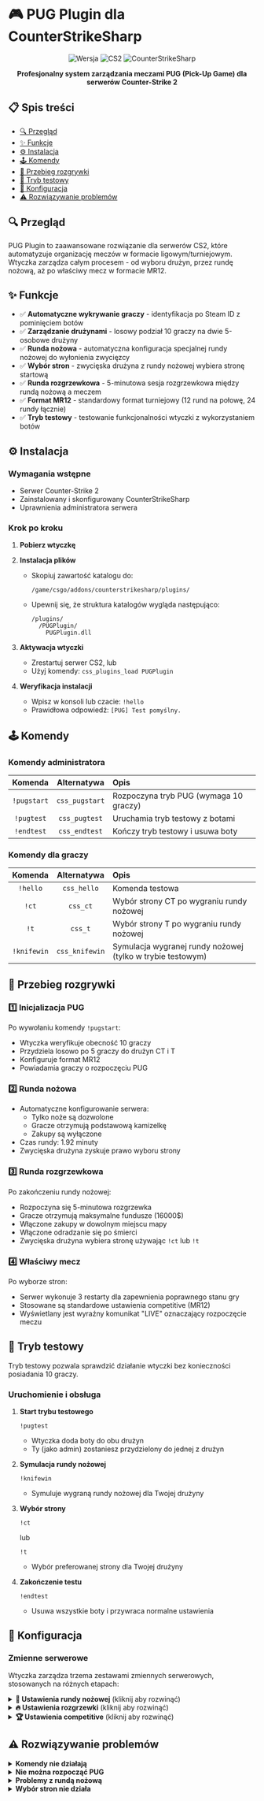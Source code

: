 # 🎮 PUG Plugin dla CounterStrikeSharp

<div align="center">
  
![Wersja](https://img.shields.io/badge/wersja-1.0.2-blue)
![CS2](https://img.shields.io/badge/gra-CS2-orange)
![CounterStrikeSharp](https://img.shields.io/badge/wymaga-CounterStrikeSharp-red)

**Profesjonalny system zarządzania meczami PUG (Pick-Up Game) dla serwerów Counter-Strike 2**
</div>

## 📋 Spis treści

- [🔍 Przegląd](#-przegląd)
- [✨ Funkcje](#-funkcje)
- [⚙️ Instalacja](#️-instalacja)
- [🕹️ Komendy](#️-komendy)
- [🔄 Przebieg rozgrywki](#-przebieg-rozgrywki)
- [🧪 Tryb testowy](#-tryb-testowy)
- [📝 Konfiguracja](#-konfiguracja)
- [⚠️ Rozwiązywanie problemów](#️-rozwiązywanie-problemów)

## 🔍 Przegląd

PUG Plugin to zaawansowane rozwiązanie dla serwerów CS2, które automatyzuje organizację meczów w formacie ligowym/turniejowym. Wtyczka zarządza całym procesem - od wyboru drużyn, przez rundę nożową, aż po właściwy mecz w formacie MR12.


## ✨ Funkcje

- ✅ **Automatyczne wykrywanie graczy** - identyfikacja po Steam ID z pominięciem botów
- ✅ **Zarządzanie drużynami** - losowy podział 10 graczy na dwie 5-osobowe drużyny
- ✅ **Runda nożowa** - automatyczna konfiguracja specjalnej rundy nożowej do wyłonienia zwycięzcy
- ✅ **Wybór stron** - zwycięska drużyna z rundy nożowej wybiera stronę startową
- ✅ **Runda rozgrzewkowa** - 5-minutowa sesja rozgrzewkowa między rundą nożową a meczem
- ✅ **Format MR12** - standardowy format turniejowy (12 rund na połowę, 24 rundy łącznie)
- ✅ **Tryb testowy** - testowanie funkcjonalności wtyczki z wykorzystaniem botów

## ⚙️ Instalacja

### Wymagania wstępne
- Serwer Counter-Strike 2
- Zainstalowany i skonfigurowany CounterStrikeSharp
- Uprawnienia administratora serwera

### Krok po kroku

1. **Pobierz wtyczkę**


2. **Instalacja plików**
   - Skopiuj zawartość katalogu do:
     ```
     /game/csgo/addons/counterstrikesharp/plugins/
     ```
   - Upewnij się, że struktura katalogów wygląda następująco:
     ```
     /plugins/
       /PUGPlugin/
         PUGPlugin.dll
     ```

3. **Aktywacja wtyczki**
   - Zrestartuj serwer CS2, lub
   - Użyj komendy: `css_plugins_load PUGPlugin`

4. **Weryfikacja instalacji**
   - Wpisz w konsoli lub czacie: `!hello`
   - Prawidłowa odpowiedź: `[PUG] Test pomyślny.`

## 🕹️ Komendy

### Komendy administratora

| Komenda | Alternatywa | Opis |
|:-------:|:------------:|:-----|
| `!pugstart` | `css_pugstart` | Rozpoczyna tryb PUG (wymaga 10 graczy) |
| `!pugtest` | `css_pugtest` | Uruchamia tryb testowy z botami |
| `!endtest` | `css_endtest` | Kończy tryb testowy i usuwa boty |

### Komendy dla graczy

| Komenda | Alternatywa | Opis |
|:-------:|:------------:|:-----|
| `!hello` | `css_hello` | Komenda testowa |
| `!ct` | `css_ct` | Wybór strony CT po wygraniu rundy nożowej |
| `!t` | `css_t` | Wybór strony T po wygraniu rundy nożowej |
| `!knifewin` | `css_knifewin` | Symulacja wygranej rundy nożowej (tylko w trybie testowym) |

## 🔄 Przebieg rozgrywki


### 1️⃣ Inicjalizacja PUG

Po wywołaniu komendy `!pugstart`:
- Wtyczka weryfikuje obecność 10 graczy
- Przydziela losowo po 5 graczy do drużyn CT i T
- Konfiguruje format MR12
- Powiadamia graczy o rozpoczęciu PUG

### 2️⃣ Runda nożowa

- Automatyczne konfigurowanie serwera:
  - Tylko noże są dozwolone
  - Gracze otrzymują podstawową kamizelkę
  - Zakupy są wyłączone
- Czas rundy: 1.92 minuty
- Zwycięska drużyna zyskuje prawo wyboru strony

### 3️⃣ Runda rozgrzewkowa

Po zakończeniu rundy nożowej:
- Rozpoczyna się 5-minutowa rozgrzewka
- Gracze otrzymują maksymalne fundusze (16000$)
- Włączone zakupy w dowolnym miejscu mapy
- Włączone odradzanie się po śmierci
- Zwycięska drużyna wybiera stronę używając `!ct` lub `!t`

### 4️⃣ Właściwy mecz

Po wyborze stron:
- Serwer wykonuje 3 restarty dla zapewnienia poprawnego stanu gry
- Stosowane są standardowe ustawienia competitive (MR12)
- Wyświetlany jest wyraźny komunikat "LIVE" oznaczający rozpoczęcie meczu

## 🧪 Tryb testowy

Tryb testowy pozwala sprawdzić działanie wtyczki bez konieczności posiadania 10 graczy.

### Uruchomienie i obsługa

1. **Start trybu testowego**
   ```
   !pugtest
   ```
   - Wtyczka doda boty do obu drużyn
   - Ty (jako admin) zostaniesz przydzielony do jednej z drużyn

2. **Symulacja rundy nożowej**
   ```
   !knifewin
   ```
   - Symuluje wygraną rundy nożowej dla Twojej drużyny

3. **Wybór strony**
   ```
   !ct
   ```
   lub
   ```
   !t
   ```
   - Wybór preferowanej strony dla Twojej drużyny

4. **Zakończenie testu**
   ```
   !endtest
   ```
   - Usuwa wszystkie boty i przywraca normalne ustawienia

## 📝 Konfiguracja

### Zmienne serwerowe

Wtyczka zarządza trzema zestawami zmiennych serwerowych, stosowanych na różnych etapach:

<details>
<summary><b>🔪 Ustawienia rundy nożowej</b> (kliknij aby rozwinąć)</summary>

```
mp_weapons_allow_map_placed 0
mp_give_player_c4 0
mp_free_armor 1
mp_ct_default_secondary ""
mp_ct_default_primary ""
mp_t_default_secondary ""
mp_t_default_primary ""
mp_buy_anywhere 0
mp_buytime 0
mp_startmoney 0
mp_weapons_glow_on_ground 0
mp_death_drop_gun 0
mp_solid_teammates 1
mp_weapons_allow_zeus 0
mp_drop_knife_enable 0
mp_roundtime 1.92
mp_roundtime_defuse 1.92
mp_freezetime 15
```
</details>

<details>
<summary><b>🔥 Ustawienia rozgrzewki</b> (kliknij aby rozwinąć)</summary>

```
mp_weapons_allow_map_placed 1
mp_give_player_c4 1
mp_free_armor 1
mp_ct_default_secondary "weapon_hkp2000"
mp_ct_default_primary ""
mp_t_default_secondary "weapon_glock"
mp_t_default_primary ""
mp_buy_anywhere 1
mp_buytime 999
mp_startmoney 16000
mp_weapons_glow_on_ground 1
mp_death_drop_gun 1
mp_solid_teammates 0
mp_weapons_allow_zeus 1
mp_drop_knife_enable 1
mp_roundtime 5
mp_roundtime_defuse 5
mp_death_drop_grenade 1
mp_respawn_on_death_t 1
mp_respawn_on_death_ct 1
mp_freezetime 5
```
</details>

<details>
<summary><b>🏆 Ustawienia competitive</b> (kliknij aby rozwinąć)</summary>

```
mp_weapons_allow_map_placed 1
mp_give_player_c4 1
mp_free_armor 0
mp_ct_default_secondary "weapon_hkp2000"
mp_ct_default_primary ""
mp_t_default_secondary "weapon_glock"
mp_t_default_primary ""
mp_buy_anywhere 0
mp_buytime 20
mp_startmoney 800
mp_weapons_glow_on_ground 1
mp_death_drop_gun 1
mp_solid_teammates 0
mp_weapons_allow_zeus 1
mp_drop_knife_enable 1
mp_roundtime 1.92
mp_roundtime_defuse 1.92
mp_death_drop_grenade 1
mp_respawn_on_death_t 0
mp_respawn_on_death_ct 0
mp_freezetime 15
```
</details>


## ⚠️ Rozwiązywanie problemów

<details>
<summary><b>Komendy nie działają</b></summary>

- Sprawdź czy wtyczka jest załadowana (`css_plugins_list`)
- Upewnij się, że ścieżki instalacji są poprawne
- Przeładuj wtyczkę (`css_plugins_reload PUGPlugin`)
- Sprawdź logi serwera pod kątem błędów
</details>

<details>
<summary><b>Nie można rozpocząć PUG</b></summary>

- Upewnij się, że na serwerze jest dokładnie 10 graczy
- Sprawdź, czy żaden z graczy nie jest botem
- Spróbuj trybu testowego (`!pugtest`)
</details>

<details>
<summary><b>Problemy z rundą nożową</b></summary>

- Upewnij się, że wszystkie zmienne serwerowe są poprawnie ustawione
- Sprawdź, czy gracze mają tylko noże
- W trybie testowym użyj `!knifewin` aby przejść do następnego etapu
</details>

<details>
<summary><b>Wybór stron nie działa</b></summary>

- Upewnij się, że komendę `!ct` lub `!t` używa gracz ze zwycięskiej drużyny
- Sprawdź, czy runda nożowa została zakończona i aktywna jest rozgrzewka
- W trybie testowym najpierw użyj `!knifewin` przed wyborem strony
</details>


